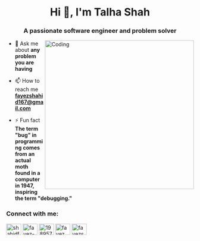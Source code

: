 <h1 align="center">Hi 👋, I'm Talha Shah</h1>
<h3 align="center">A passionate software engineer and problem solver</h3>
<img align="right" alt="Coding" width="400" src="https://cdn.dribbble.com/users/1162077/screenshots/3848914/programmer.gif">

- 💬 Ask me about **any problem you are having**

- 📫 How to reach me **fayezshahid167@gmail.com**

- ⚡ Fun fact **The term "bug" in programming comes from an actual moth found in a computer in 1947, inspiring the term "debugging."**

<h3 align="left">Connect with me:</h3>
<p align="left">
<a href="https://twitter.com/shahidfayez" target="blank"><img align="center" src="https://raw.githubusercontent.com/rahuldkjain/github-profile-readme-generator/master/src/images/icons/Social/twitter.svg" alt="shahidfayez" height="30" width="40" /></a>
<a href="https://linkedin.com/in/fayez-shahid-2a0118146" target="blank"><img align="center" src="https://raw.githubusercontent.com/rahuldkjain/github-profile-readme-generator/master/src/images/icons/Social/linked-in-alt.svg" alt="fayez-shahid-2a0118146" height="30" width="40" /></a>
<a href="https://stackoverflow.com/users/19895700" target="blank"><img align="center" src="https://raw.githubusercontent.com/rahuldkjain/github-profile-readme-generator/master/src/images/icons/Social/stack-overflow.svg" alt="19895700" height="30" width="40" /></a>
<a href="https://instagram.com/fayez_shahid" target="blank"><img align="center" src="https://raw.githubusercontent.com/rahuldkjain/github-profile-readme-generator/master/src/images/icons/Social/instagram.svg" alt="fayez_shahid" height="30" width="40" /></a>
<a href="https://www.leetcode.com/fayezshahid" target="blank"><img align="center" src="https://raw.githubusercontent.com/rahuldkjain/github-profile-readme-generator/master/src/images/icons/Social/leet-code.svg" alt="fayezshahid" height="30" width="40" /></a>
</p>
